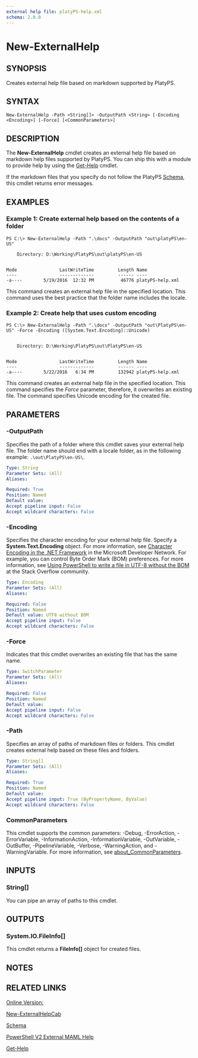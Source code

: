 ```yaml
---
external help file: platyPS-help.xml
schema: 2.0.0
---
```


# New-ExternalHelp
## SYNOPSIS
Creates external help file based on markdown supported by PlatyPS.

## SYNTAX

```
New-ExternalHelp -Path <String[]> -OutputPath <String> [-Encoding <Encoding>] [-Force] [<CommonParameters>]
```

## DESCRIPTION
The **New-ExternalHelp** cmdlet creates an external help file based on markdown help files supported by PlatyPS. You can ship this with a module to provide help by using the  [Get-Help](https://msdn.microsoft.com/en-us/library/dd878343.aspx) cmdlet.

If the markdown files that you specify do not follow the PlatyPS [Schema](https://github.com/PowerShell/platyPS/blob/master/platyPS.schema.md), this cmdlet returns error messages.
## EXAMPLES

### Example 1: Create external help based on the contents of a folder
```
PS C:\> New-ExternalHelp -Path ".\docs" -OutputPath "out\platyPS\en-US"

    Directory: D:\Working\PlatyPS\out\platyPS\en-US


Mode                LastWriteTime         Length Name
----                -------------         ------ ----
-a----        5/19/2016  12:32 PM          46776 platyPS-help.xml
```

This command creates an external help file in the specified location. This command uses the best practice that the folder name includes the locale.

### Example 2: Create help that uses custom encoding
```
PS C:\> New-ExternalHelp -Path ".\docs" -OutputPath "out\PlatyPS\en-US" -Force -Encoding ([System.Text.Encoding]::Unicode)


    Directory: D:\Working\PlatyPS\out\PlatyPS\en-US


Mode                LastWriteTime         Length Name
----                -------------         ------ ----
-a----        5/22/2016   6:34 PM         132942 platyPS-help.xml
```

This command creates an external help file in the specified location. This command specifies the *Force* parameter, therefore, it overwrites an existing file. The command specifies Unicode encoding for the created file.
## PARAMETERS

### -OutputPath
Specifies the path of a folder where this cmdlet saves your external help file. The folder name should end with a locale folder, as in the following example: ```.\out\PlatyPS\en-US\```.


```yaml
Type: String
Parameter Sets: (All)
Aliases:

Required: True
Position: Named
Default value:
Accept pipeline input: False
Accept wildcard characters: False
```

### -Encoding
Specifies the character encoding for your external help file. Specify a **System.Text.Encoding** object. For more information, see [Character Encoding in the .NET Framework](https://msdn.microsoft.com/en-us/library/ms404377.aspx) in the Microsoft Developer Network. For example, you can control Byte Order Mark (BOM) preferences. For more information, see [Using PowerShell to write a file in UTF-8 without the BOM](http://stackoverflow.com/questions/5596982/using-powershell-to-write-a-file-in-utf-8-without-the-bom) at the Stack Overflow community.


```yaml
Type: Encoding
Parameter Sets: (All)
Aliases:

Required: False
Position: Named
Default value: UTF8 without BOM
Accept pipeline input: False
Accept wildcard characters: False
```

### -Force
Indicates that this cmdlet overwrites an existing file that has the same name.


```yaml
Type: SwitchParameter
Parameter Sets: (All)
Aliases:

Required: False
Position: Named
Default value:
Accept pipeline input: False
Accept wildcard characters: False
```

### -Path
Specifies an array of paths of markdown files or folders. This cmdlet creates external help based on these files and folders.


```yaml
Type: String[]
Parameter Sets: (All)
Aliases:

Required: True
Position: Named
Default value:
Accept pipeline input: True (ByPropertyName, ByValue)
Accept wildcard characters: False
```

### CommonParameters
This cmdlet supports the common parameters: -Debug, -ErrorAction, -ErrorVariable, -InformationAction, -InformationVariable, -OutVariable, -OutBuffer, -PipelineVariable, -Verbose, -WarningAction, and -WarningVariable. For more information, see [about_CommonParameters](http://go.microsoft.com/fwlink/?LinkID=113216).
## INPUTS

### String[]
You can pipe an array of paths to this cmdlet.
## OUTPUTS

### System.IO.FileInfo[]
This cmdlet returns a **FileInfo[]** object for created files.
## NOTES

## RELATED LINKS

[Online Version:](https://github.com/PowerShell/platyPS/blob/master/docs/New-ExternalHelp.md)

[New-ExternalHelpCab](New-ExternalHelpCab.md)

[Schema](https://github.com/PowerShell/platyPS/blob/master/platyPS.schema.md)

[PowerShell V2 External MAML Help](https://blogs.msdn.microsoft.com/powershell/2008/12/24/powershell-v2-external-maml-help/)

[Get-Help](https://msdn.microsoft.com/en-us/library/dd878343.aspx)
